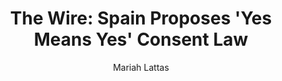 ---
# Episode Settings
title: "The Wire: Spain Proposes 'Yes Means Yes' Consent Law"
air-time: "5:30 PM"
air-day: "weekday"
link: "http://thewire.org.au/day/thursday-19-july-2018/"
package-link: "http://thewire.org.au/story/spain-proposes-yes-means-yes-consent-law/"
description: "Spanish Prime Minister Pedro Sánchez has vowed to introduce new legislation surrounding consent. <br>Talk about the legislation comes after five men were cleared of rape and given lesser sentences after performing non-consensual sex with a women."
download: false
download-link: ""
package-download: true
package-download-link: ""

# Show Settings
show: "The Wire"
stations: ["Radio Adelaide 101.5 in Adelaide", "2SER 107.3 in Sydney", "4EB 98.1 in Brisbane", "CAAMA RADIO 100.5 Alice Springs", "RTR-FM 92.1 in Perth", "JOY 94.9 in Melbourne"]
stations-links: ["http://radioadelaide.org.au/program/pink-rabbit/", "https://2ser.com/the-wire/", "https://www.4eb.org.au/TheWire", "https://caama.com.au/news/2016/stream-us-live-now-1", "https://rtrfm.com.au/", "https://joy.org.au/thewire/"]

# Podcast Settings
has-podcast: true
apple: "https://itunes.apple.com/au/podcast/the-wire-full-show/id1102296208"
spotify: ""
subscribe: "http://thewire.org.au/feed/fullshow"

# Post Settings
author: Mariah Lattas
category: radio
tags: radio the-wire
layout: post
type: radio
---